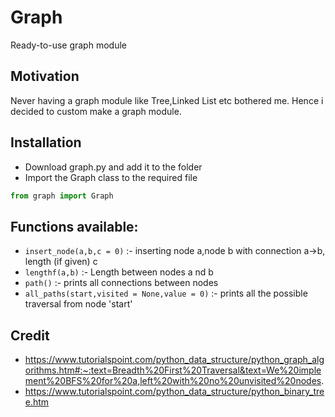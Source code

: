 # Graph
Ready-to-use graph module <br>

## Motivation

Never having a graph module like Tree,Linked List etc bothered me. Hence i decided to custom make a graph module.

## Installation

- Download graph.py and add it to the folder
- Import the Graph class to the required file

```python
from graph import Graph
```

## Functions available:

+ `insert_node(a,b,c = 0)` :- inserting node a,node b with connection a->b, length (if given) c <br>
+ `lengthf(a,b)` :- Length between nodes a nd b <br>
+ `path()` :- prints all connections between nodes <br>
+ `all_paths(start,visited = None,value = 0)` :- prints all the possible traversal from node 'start' <br>

## Credit

- https://www.tutorialspoint.com/python_data_structure/python_graph_algorithms.htm#:~:text=Breadth%20First%20Traversal&text=We%20implement%20BFS%20for%20a,left%20with%20no%20unvisited%20nodes.
- https://www.tutorialspoint.com/python_data_structure/python_binary_tree.htm
